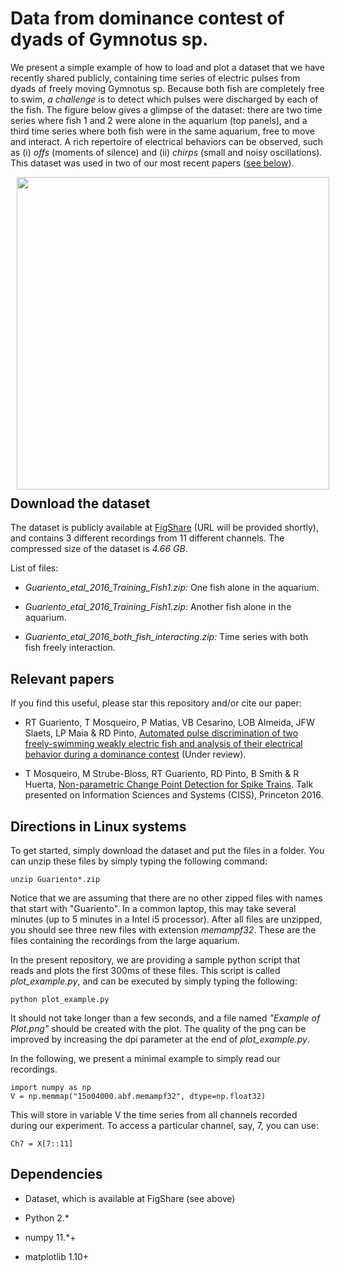 Data from dominance contest of dyads of Gymnotus sp.
====

We present a simple example of how to load and plot a dataset that we
have recently shared publicly, containing time series of electric
pulses from dyads of freely moving Gymnotus sp. Because both fish are
completely free to swim, *a challenge* is to detect which pulses were
discharged by each of the fish. The figure below gives a glimpse of
the dataset: there are two time series where fish 1 and 2 were alone
in the aquarium (top panels), and a third time series where both fish
were in the same aquarium, free to move and interact. A rich
repertoire of electrical behaviors can be observed, such as (i) _offs_
(moments of silence) and (ii) _chirps_ (small and noisy
oscillations). This dataset was used in two of our most recent papers
([see
below](https://github.com/thmosqueiro/gymnotools/tree/master/examples/JPhysiol_Paris%20Example%20Reading%20Data#relevant-papers)).

<img
src="https://github.com/thmosqueiro/gymnotools/raw/master/examples/Data%20from%20dominance%20contest%20of%20dyads%20of%20Gymnotus%20sp./Example%20of%20Plot.png"
width=500px style="float: left; margin: 0 0 10px 10px;" />


Download the dataset
---

The dataset is publicly available at [FigShare]() (URL will be
provided shortly), and contains 3 different recordings from 11
different channels. The compressed size of the dataset is _4.66
GB_.

List of files:

* _Guariento_etal_2016_Training_Fish1.zip:_ One fish alone in the
  aquarium.

* _Guariento_etal_2016_Training_Fish1.zip:_ Another fish alone in the
  aquarium.

* _Guariento_etal_2016_both_fish_interacting.zip:_ Time series with
  both fish freely interaction.


Relevant papers
---

If you find this useful, please star this repository and/or cite our paper:

* RT Guariento, T Mosqueiro, P Matias, VB Cesarino, LOB Almeida, JFW
  Slaets, LP Maia & RD Pinto, [Automated pulse discrimination of two
  freely-swimming weakly electric fish and analysis of their
  electrical behavior during a dominance
  contest](https://www.researchgate.net/publication/304787186_Automated_pulse_discrimination_of_two_freely-swimming_weakly_electric_fish_and_analysis_of_their_electrical_behavior_during_a_dominance_contest)
  (Under review).

* T Mosqueiro, M Strube-Bloss, RT Guariento, RD Pinto, B Smith & R
  Huerta, [Non-parametric Change Point Detection for Spike
  Trains](https://www.researchgate.net/publication/292982370_Non-parametric_Change_Point_Detection_for_Spike_Trains?ev=prf_pub). Talk
  presented on Information Sciences and Systems (CISS), Princeton
  2016.


Directions in Linux systems
---

To get started, simply download the dataset and put the files in a
folder. You can unzip these files by simply typing the following
command:
```
unzip Guariento*.zip
```
Notice that we are assuming that there are no other zipped files with
names that start with "Guariento". In a common laptop, this may take
several minutes (up to 5 minutes in a Intel i5 processor). After all
files are unzipped, you should see three new files with extension
_memampf32_. These are the files containing the recordings from the
large aquarium.

In the present repository, we are providing a sample python script
that reads and plots the first 300ms of these files. This script is
called _plot_example.py_, and can be executed by simply typing the
following:
```
python plot_example.py
```
It should not take longer than a few seconds, and a file named
_"Example of Plot.png"_ should be created with the plot. The quality
of the png can be improved by increasing the dpi parameter at the end
of _plot_example.py_.

In the following, we present a minimal example to simply read our
recordings.
```
import numpy as np
V = np.memmap("15o04000.abf.memampf32", dtype=np.float32)
```
This will store in variable V the time series from all channels
recorded during our experiment. To access a particular channel, say,
7, you can use:
```
Ch7 = X[7::11]
```



Dependencies
---

* Dataset, which is available at FigShare (see above)

* Python 2.*

* numpy 11.*+

* matplotlib 1.10+
